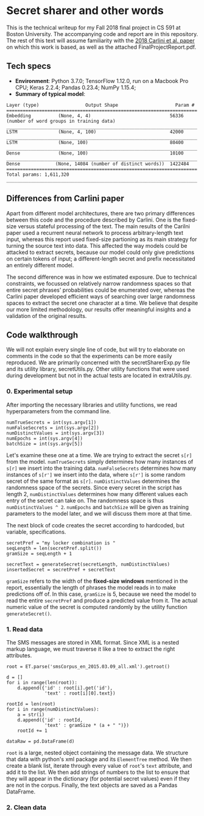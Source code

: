 # Secret sharer and other words

This is the technical writeup for my Fall 2018 final project in CS 591 at Boston University. The accompanying code and report are in this repository. The rest of this text will assume familiarity with the [2018 Carlini et al. paper](https://arxiv.org/abs/1802.08232) on which this work is based, as well as the attached FinalProjectReport.pdf.

## Tech specs
  - **Environment**: Python 3.7.0; TensorFlow 1.12.0, run on a Macbook Pro CPU; Keras 2.2.4; Pandas 0.23.4; NumPy 1.15.4;
  - **Summary of typical model**:
  ```______________________________________________________________________
Layer (type)                 Output Shape                     Param #   
======================================================================
Embedding          (None, 4, 4)                             56336 (number of word groups in training data)
______________________________________________________________________
LSTM               (None, 4, 100)                           42000     
______________________________________________________________________
LSTM               (None, 100)                              80400     
______________________________________________________________________
Dense              (None, 100)                              10100     
______________________________________________________________________
Dense             (None, 14084 (number of distinct words))  1422484   
======================================================================
Total params: 1,611,320
______________________________________________________________________
```

## Differences from Carlini paper
Apart from different model architectures, there are two primary differences between this code and the procedure described by Carlini. One is the fixed-size versus stateful processing of the text. The main results of the Carilni paper used a recurrent neural network to process arbitrary-length text input, whereas this report used fixed-size partioning as its main strategy for turning the source text into data. This affected the way models could be attacked to extract secrets, because our model could only give predictions on certain tokens of input; a different-length secret and prefix necessitated an entirely different model.

The second difference was in how we estimated exposure. Due to technical constraints, we focussed on relatively narrow randomness spaces so that entire secret phrases' probabilities could be enumerated over, whereas the Carlini paper developed efficient ways of searching over large randomness spaces to extract the secret one character at a time. We believe that despite our more limited methodology, our results offer meaningful insights and a validation of the original results.

## Code walkthrough

We will not explain every single line of code, but will try to elaborate on comments in the code so that the experiments can be more easily reproduced. We are primarily concerned with the secretSharerExp.py file and its utility library, secretUtils.py. Other utility functions that were used during development but not in the actual tests are located in extraUtils.py.

### 0. Experimental setup

After importing the necessary libraries and utility functions, we read hyperparameters from the command line.
```
numTrueSecrets = int(sys.argv[1])
numFalseSecrets = int(sys.argv[2])
numDistinctValues = int(sys.argv[3])
numEpochs = int(sys.argv[4])
batchSize = int(sys.argv[5])
```
Let's examine these one at a time. We are trying to extract the secret `s[r]` from the model. `numTrueSecrets` simply determines how many instances of `s[r]` we insert into the training data. `numFalseSecrets` determines how many instances of `s[r']` we insert into the data, where `s[r']` is some random secret of the same format as `s[r]`. `numDistinctValues` determines the randomness space of the secrets. Since every secret in the script has length 2, `numDistinctValues` determines how many different values each entry of the secret can take on. The randomness space is thus `numDistinctValues ^ 2`. `numEpochs` and `batchSize` will be given as training parameters to the model later, and we will discuss them more at that time.

The next block of code creates the secret according to hardcoded, but variable, specifications.
```
secretPref = "my locker combination is "
seqLength = len(secretPref.split())
gramSize = seqLength + 1

secretText = generateSecret(secretLength, numDistinctValues)
insertedSecret = secretPref + secretText
```

`gramSize` refers to the width of the **fixed-size windows** mentioned in the report, essentially the length of phrases the model reads in to make predictions off of. In this case, `gramSize` is 5, because we need the model to read the entire `secretPref` and produce a predicted value from it. The actual numeric value of the secret is computed randomly by the utility function `generateSecret()`.

### 1. Read data

The SMS messages are stored in XML format. Since XML is a nested markup language, we must traverse it like a tree to extract the right attributes.

```
root = ET.parse('smsCorpus_en_2015.03.09_all.xml').getroot()

d = []
for i in range(len(root)):
    d.append({'id' : root[i].get('id'),
              'text' : root[i][0].text})

rootId = len(root)
for i in range(numDistinctValues):
    a = str(i)
    d.append({'id' : rootId,
              'text' : gramSize * (a + " ")})
    rootId += 1

dataRaw = pd.DataFrame(d)
```

`root` is a large, nested object containing the message data. We structure that data with python's xml package and its `ElementTree` method. We then create a blank list, iterate through every value of `root`'s `text` attribute, and add it to the list. We then add strings of numbers to the list to ensure that they will appear in the dictionary (for potential secret values) even if they are not in the corpus. Finally, the text objects are saved as a Pandas DataFrame.

### 2. Clean data
